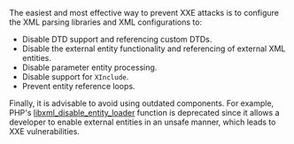 The easiest and most effective way to prevent XXE attacks is to configure the XML parsing libraries and XML configurations to:
- Disable DTD support and referencing custom DTDs.
- Disable the external entity functionality and referencing of external XML entities.
- Disable parameter entity processing.
- Disable support for `XInclude`.
- Prevent entity reference loops.

Finally, it is advisable to avoid using outdated components. For example, PHP's [libxml_disable_entity_loader](https://www.php.net/manual/en/function.libxml-disable-entity-loader.php) function is deprecated since it allows a developer to enable external entities in an unsafe manner, which leads to XXE vulnerabilities.